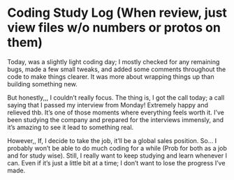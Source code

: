 # Coding Study Log (When review, just view files w/o numbers or protos on them)

Today, was a slightly light coding day; I mostly checked for any remaining bugs, made a few small tweaks, and added some comments throughout the code to make things clearer. It was more about wrapping things up than building something new.

But honestly,,, I couldn’t really focus.
The thing is, I got the call today; a call saying that I passed my interview from Monday!
Extremely happy and relieved thb. It’s one of those moments where everything feels worth it. I’ve been studying the company and prepared for the interviews immensly, and it’s amazing to see it lead to something real.

However,, If, I decide to take the job, it’ll be a global sales position. So... I probably won’t be able to do much coding for a while (Prob for both as a job and for study wise). Still, I really want to keep studying and learn whenever I can. Even if it’s just a little bit at a time; I don’t want to lose the progress I’ve made.

<!-- ; 2025.07.17 -->